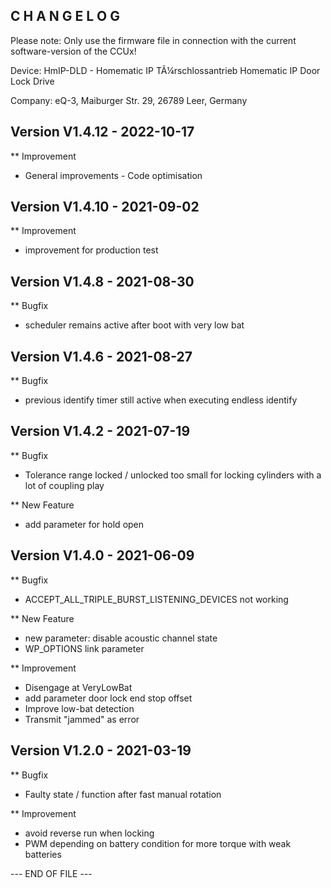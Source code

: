 ﻿C H A N G E L O G
-----------------

Please note: Only use the firmware file in connection with the current software-version of the CCUx!

Device:      HmIP-DLD - Homematic IP TÃ¼rschlossantrieb
Homematic IP Door Lock Drive

Company:     eQ-3, Maiburger Str. 29, 26789 Leer, Germany



Version V1.4.12 - 2022-10-17
--------------------------------------------------------------

** Improvement
   * General improvements - Code optimisation



Version V1.4.10 - 2021-09-02
--------------------------------------------------------------

** Improvement
   * improvement for production test



Version V1.4.8 - 2021-08-30
--------------------------------------------------------------

** Bugfix
   * scheduler remains active after boot with very low bat



Version V1.4.6 - 2021-08-27
--------------------------------------------------------------

** Bugfix
   * previous identify timer still active when executing endless identify



Version V1.4.2 - 2021-07-19
--------------------------------------------------------------

** Bugfix
   * Tolerance range locked / unlocked too small for locking cylinders with a lot of coupling play

** New Feature
   * add parameter for hold open



Version V1.4.0 - 2021-06-09
--------------------------------------------------------------

** Bugfix
   * ACCEPT_ALL_TRIPLE_BURST_LISTENING_DEVICES not working

** New Feature
   * new parameter: disable acoustic channel state
   * WP_OPTIONS link parameter

** Improvement
   * Disengage at VeryLowBat
   * add parameter door lock end stop offset
   * Improve low-bat detection
   * Transmit "jammed" as error



Version V1.2.0 - 2021-03-19
--------------------------------------------------------------

** Bugfix
   * Faulty state / function after fast manual rotation

** Improvement
   * avoid reverse run when locking
   * PWM depending on battery condition for more torque with weak batteries



--- END OF FILE ---
